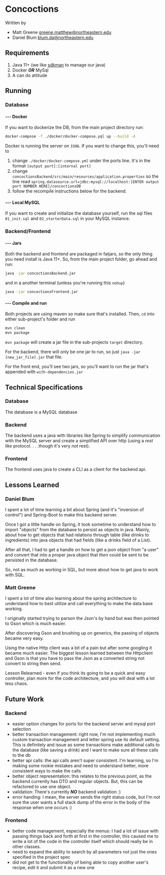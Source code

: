 # Concoctions

Written by 
- Matt Greene greene.matthew@northeastern.edu
- Daniel Blum blum.da@northeastern.edu


## Requirements
1. Java 11+ (we like [sdkman](https://sdkman.io/) to manage our java)
1. Docker ***OR*** MySql
1. A can do attitude

## Running

### **Database**

#### **--- Docker**

If you want to dockerize the DB, from the main project directory run:
```bash
docker-compose -f ./docker/docker-compose.yql up --build -d
```
Docker is running the server on `3306`.
If you want to change this, you'll need to 

1. change `./docker/docker-compose.yml` under the ports line. It's in the format `[output port]:[internal port]`
1. change `concoctionsBackend/src/main/resources/application.properties` so the line read `spring.datasource.url=jdbc:mysql://localhost:[ENTER output port NUMBER HERE]/concoctionsDB`
1. follow the recompile  instructions below for the backend.

#### **--- Local MySQL**

If you want to create and initialize the database yourself, run the sql files `01_init.sql` and `02_starterData.sql` in your MySQL instance.

### **Backend/Frontend**

#### **--- Jars**
Both the backend and frontend are packaged in fatjars, so the only thing you need install is Java 11+.
So, from the main project folder, go ahead and run:

```bash
java -jar concoctionsBackend.jar 
```

and in a another terminal (unless you're running this `nohup`)

```bash
java -jar concoctionsFrontend.jar 
```


#### **--- Compile and run**
Both projects are using maven so make sure that's installed.
Then, `cd` into either sub-project's folder and run 

```bash
mvn clean
mvn package
```

`mvn package` will create a jar file in the sub-projects `target` directory.

For the backend, there will only be one jar to run, so just `java -jar [new_jar_file].jar` that file.

For the front end, you'll see two jars, so you'll want to run the jar that's appended with `with-dependencies.jar`

## Technical Specifications
### Database
The database is a MySQL database

### Backend 
The backend uses a java with libraries like Spring to simplify communication with the MySQL server and create a simplified API over http (using a *rest like* protocol. . . .though it's very *not* rest).

### Frontend
The frontend uses java to create a CLI as a client for the backend api.

## Lessons Learned
### Daniel Blum
I spent a lot of time learning a bit about Spring (and it's "inversion of control") and Spring-Boot to make this backend server.

Once I got a little handle on Spring, it took sometime to understand how to import "objects" from the database to persist as objects in java. Mainly, about how to get objects that had relations through table (like drinks to ingredients) into java objects that had fields (like a drinks field of a List<Ingredient>).

After all that, I had to get a handle on how to get a json object from "a user" and convert that into a proper java object that *then* could be sent to be persisted in the database.

So, not as much as working in SQL, but more about how to get java to work with SQL.

### Matt Greene
I spent a lot of time also learning about the spring architecture to understand how to best utilize and call everything to make the data base working. 

I originally started trying to parson the Json's by hand but was then pointed to Gson which is much easier. 

After discovering Gson and brushing up on generics, the passing of objects became very easy. 

Using the native Http client was a bit of a pain but after some googling it became much easier. The biggest lesson learned between the Httpclient and Gson is that you have to pass the Json as a converted string not convert to string then send. 

Lesson Relearned - even if you think its going to be a quick and easy controller, plan more for the code architecture, and you will deal with a lot less chaos. 

## Future Work
### Backend
- easier option changes for ports for the backend server and mysql port selection
- better transaction management:
  right now, I'm not implementing much custom transaction management and letter spring use its default setting.
  This is definitely and issue as some transactions make additional calls to the database (like saving a drink) and I want to make sure all these calls to the db
- better api calls:
  the api calls aren't super consistent. I'm learning, so I'm making some rookie mistakes and need to understand better, more consistent ways to make the calls
- better object representation:
  this relates to the previous point, as the backend currently has DTO and regular objects. But, this can be refactored to use one object.
- validation:
  There's currently ***NO*** backend validation :)
- error handing:
  I mean, the server sends the right status code, but I'm not sure the user wants a full stack dump of the error in the body of the response when one occurs :)

### Frontend
- better code management, especially the menus:
  I had a lot of issue with passing things back and forth at first in the controller, this caused me to write a lot of the code in the controller itself which should really be in other classes. 
- need to expand the ability to search by all parameters not just the ones specified in the project spec
- did not get to the functionality of being able to copy another user's recipe, edit it and submit it as a new one


